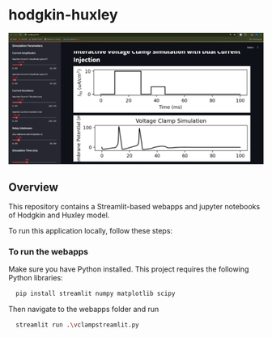 # hodgkin-huxley


![WebApp Screenshot](notebooks/images/vclamp/voltageclampwebappss.png)

## Overview

This repository contains a Streamlit-based webapps and jupyter notebooks of Hodgkin and Huxley model.

To run this application locally, follow these steps:

### To run the webapps

Make sure you have Python installed. This project requires the following Python libraries:

```bash
  pip install streamlit numpy matplotlib scipy
```
Then navigate to the webapps folder and run 
```bash
  streamlit run .\vclampstreamlit.py
```
